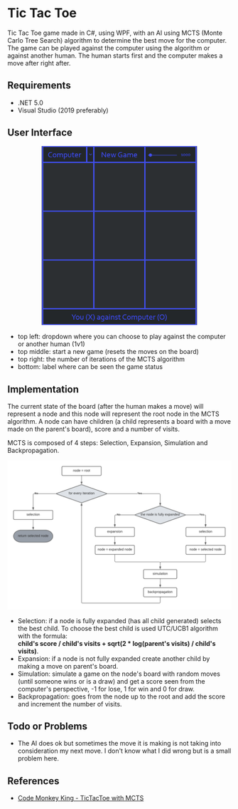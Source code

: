 # Tic Tac Toe
Tic Tac Toe game made in C#, using WPF, with an AI using MCTS (Monte Carlo Tree Search) algorithm to determine the best move for the computer. The game can be played against the computer using the algorithm or against another human. The human starts first and the computer makes a move after right after.

## Requirements
- .NET 5.0
- Visual Studio (2019 preferably)

## User Interface
<div align="center">
    <img src="ReadMe/image-1.png" width="350">
</div>

- top left: dropdown where you can choose to play against the computer or another human (1v1)
- top middle: start a new game (resets the moves on the board)
- top right: the number of iterations of the MCTS algorithm
- bottom: label where can be seen the game status

## Implementation
The current state of the board (after the human makes a move) will represent a node and this node will represent the root node in the MCTS algorithm. A node can have children (a child represents a board with a move made on the parent's board), score and a number of visits.

MCTS is composed of 4 steps: Selection, Expansion, Simulation and Backpropagation.

<div align="center">
    <img src="ReadMe/image-2.png" width="700">
</div>

- Selection: if a node is fully expanded (has all child generated) selects the best child. To choose the best child is used UTC/UCB1 algorithm with the formula: <br />**child's score / child's visits + sqrt(2 * log(parent's visits) / child's visits)**.
- Expansion: if a node is not fully expanded create another child by making a move on parent's board.
- Simulation: simulate a game on the node's board with random moves (until someone wins or is a draw) and get a score seen from the computer's perspective, -1 for lose, 1 for win and 0 for draw.
- Backpropagation: goes from the node up to the root and add the score and increment the number of visits.

## Todo or Problems
- The AI does ok but sometimes the move it is making is not taking into consideration my next move. I don't know what I did wrong but is a small problem here.

## References
- [Code Monkey King - TicTacToe with MCTS](https://www.youtube.com/watch?v=-GRls60yRsQ&list=PLLfIBXQeu3aanwI5pYz6QyzYtnBEgcsZ8)
